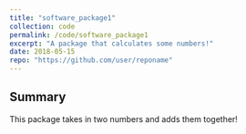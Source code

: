 ```yaml
---
title: "software_package1"
collection: code
permalink: /code/software_package1
excerpt: "A package that calculates some numbers!"
date: 2018-05-15
repo: "https://github.com/user/reponame"
---
```

## Summary
This package takes in two numbers and adds them together!